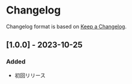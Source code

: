 # Changelog
Changelog format is based on [Keep a Changelog](https://keepachangelog.com/ja/1.0.0/).

## [1.0.0] - 2023-10-25
### Added
- 初回リリース
